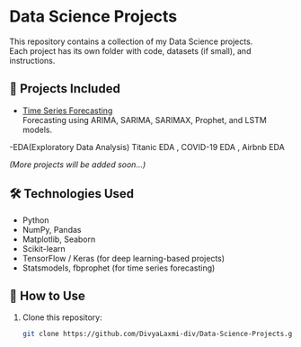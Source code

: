 # Data Science Projects

This repository contains a collection of my Data Science projects.  
Each project has its own folder with code, datasets (if small), and instructions.

## 📂 Projects Included
- [Time Series Forecasting](./Time-Series-Forecasting)  
  Forecasting using ARIMA, SARIMA, SARIMAX, Prophet, and LSTM models.

-EDA(Exploratory Data Analysis)
  Titanic EDA , COVID-19 EDA , Airbnb EDA
  
*(More projects will be added soon...)*

## 🛠️ Technologies Used
- Python  
- NumPy, Pandas  
- Matplotlib, Seaborn  
- Scikit-learn  
- TensorFlow / Keras (for deep learning-based projects)  
- Statsmodels, fbprophet (for time series forecasting)

## 🚀 How to Use
1. Clone this repository:
   ```bash
   git clone https://github.com/DivyaLaxmi-div/Data-Science-Projects.git
